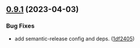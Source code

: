 ## [0.9.1](https://github.com/eyjohn/speak-with-chat-gpt/compare/v0.9.0...v0.9.1) (2023-04-03)


### Bug Fixes

* add semantic-release config and deps. ([1df2405](https://github.com/eyjohn/speak-with-chat-gpt/commit/1df240530e9af4e4e3aaf8667a7d7ae85d705841))
